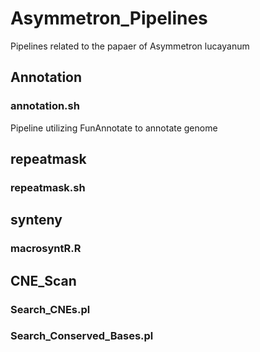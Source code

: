 # Asymmetron_Pipelines
Pipelines related to the papaer of Asymmetron lucayanum
## Annotation
### annotation.sh
Pipeline utilizing FunAnnotate to annotate genome
## repeatmask
### repeatmask.sh
## synteny
### macrosyntR.R
## CNE_Scan
### Search_CNEs.pl
### Search_Conserved_Bases.pl

